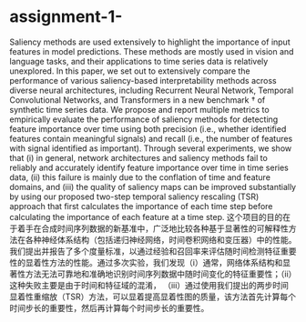 # assignment-1-

Saliency methods are used extensively to highlight the importance of input features in model predictions. These methods are mostly used in vision and language tasks, and their applications to time series data is relatively unexplored. In this paper, we set out to extensively compare the performance of various saliency-based interpretability methods across diverse neural architectures, including Recurrent Neural Network, Temporal Convolutional Networks, and Transformers in a new benchmark † of synthetic time series data. We propose and report multiple metrics to empirically evaluate the performance of saliency methods for detecting feature importance over time using both precision (i.e., whether identified features contain meaningful signals) and recall (i.e., the number of features with signal identified as important). Through several experiments, we show that (i) in general, network architectures and saliency methods fail to reliably and accurately identify feature importance over time in time series data, (ii) this failure is mainly due to the conflation of time and feature domains, and (iii) the quality of saliency maps can be improved substantially by using our proposed two-step temporal saliency rescaling (TSR) approach that first calculates the importance of each time step before calculating the importance of each feature at a time step.
这个项目的目的在于着手在合成时间序列数据的新基准中，广泛地比较各种基于显著性的可解释性方法在各种神经体系结构（包括递归神经网络，时间卷积网络和变压器）中的性能。我们提出并报告了多个度量标准，以通过经验和召回率来评估随时间检测特征重要性的显着性方法的性能。通过多次实验，我们发现（i）通常，网络体系结构和显著性方法无法可靠地和准确地识别时间序列数据中随时间变化的特征重要性；（ii）这种失败主要是由于时间和特征域的混淆， （iii）通过使用我们提出的两步时间显着性重缩放（TSR）方法，可以显着提高显着性图的质量，该方法首先计算每个时间步长的重要性，然后再计算每个时间步长的重要性。
